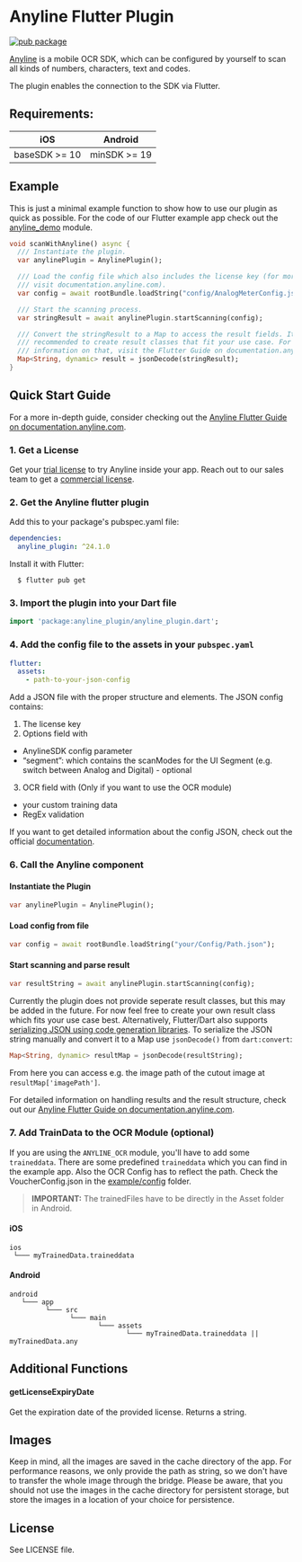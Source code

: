 # Anyline Flutter Plugin

[![pub package](https://img.shields.io/pub/v/anyline_plugin.svg)](https://pub.dev/packages/anyline_plugin)

[Anyline](https://www.anyline.io) is a mobile OCR SDK, which can be configured by yourself to scan all kinds of numbers, characters, text and codes. 

The plugin enables the connection to the SDK via Flutter.


## Requirements:

| **iOS**           | **Android**  |
|-------------------|--------------|
| baseSDK >= 10     | minSDK >= 19 |

## Example

This is just a minimal example function to show how to use our plugin as quick as possible. For the code of our Flutter example app check out the [anyline_demo](https://github.com/Anyline/anyline-ocr-flutter-module/blob/master/example/lib/anyline_demo.dart) module.
```dart
void scanWithAnyline() async {
  /// Instantiate the plugin.
  var anylinePlugin = AnylinePlugin();

  /// Load the config file which also includes the license key (for more info
  /// visit documentation.anyline.com).
  var config = await rootBundle.loadString("config/AnalogMeterConfig.json");

  /// Start the scanning process.
  var stringResult = await anylinePlugin.startScanning(config);

  /// Convert the stringResult to a Map to access the result fields. It is
  /// recommended to create result classes that fit your use case. For more
  /// information on that, visit the Flutter Guide on documentation.anyline.com.
  Map<String, dynamic> result = jsonDecode(stringResult);
}
```
	                
## Quick Start Guide

For a more in-depth guide, consider checking out the [Anyline Flutter Guide on documentation.anyline.com](https://documentation.anyline.com/toc/platforms/flutter/getting_started.html#anyline-flutter-guide).

### 1. Get a License
Get your [trial license](https://anyline.com/free-demos/) to try Anyline inside your app. 
Reach out to our sales team to get a [commercial license](https://anyline.com/contact-sales/).

### 2. Get the Anyline flutter plugin

Add this to your package's pubspec.yaml file:

```yaml
dependencies:
  anyline_plugin: ^24.1.0
```

Install it with Flutter:

```shell
  $ flutter pub get
```

### 3. Import the plugin into your Dart file
```dart
import 'package:anyline_plugin/anyline_plugin.dart';
```
### 4. Add the config file to the assets in your `pubspec.yaml`
```yaml
flutter:
  assets:
    - path-to-your-json-config
```
Add a JSON file with the proper structure and elements. The JSON config contains: 

1. The license key 
2. Options field with
-	AnylineSDK config parameter
-	“segment”: which contains the scanModes for the UI Segment (e.g. switch between Analog and Digital) - optional
3. OCR field with (Only if you want to use the OCR module)
-   your custom training data
-   RegEx validation

If you want to get detailed information about the config JSON, check out the official [documentation](https://documentation.anyline.io/toc/view_configuration/index.html).

### 6. Call the Anyline component 

#### Instantiate the Plugin

```dart
var anylinePlugin = AnylinePlugin();
```

#### Load config from file

```dart
var config = await rootBundle.loadString("your/Config/Path.json");
```

#### Start scanning and parse result

```dart
var resultString = await anylinePlugin.startScanning(config);
```

Currently the plugin does not provide seperate result classes, but this may be added in the future. For now feel free to create your own result class which fits your use case best. Alternatively, Flutter/Dart also supports [serializing JSON using code generation libraries](https://flutter.dev/docs/development/data-and-backend/json). To serialize the JSON string manually and convert it to a Map use `jsonDecode()` from `dart:convert`:

```dart
Map<String, dynamic> resultMap = jsonDecode(resultString);
```

From here you can access e.g. the image path of the cutout image at `resultMap['imagePath']`. 

For detailed information on handling results and the result structure, check out our [Anyline Flutter Guide on documentation.anyline.com](https://documentation.anyline.com/toc/platforms/flutter/getting_started.html#anyline-flutter-guide).

### 7. Add TrainData to the OCR Module (optional) 
If you are using the `ANYLINE_OCR` module, you'll have to add some `traineddata`. There are some predefined `traineddata` which
you can find in the example app. Also the OCR Config has to reflect the path. Check the VoucherConfig.json in the [example/config](https://github.com/Anyline/anyline-ocr-flutter-module/blob/master/example/config) folder.

> __IMPORTANT:__ The trainedFiles have to be directly in the Asset folder in Android.

#### iOS
```
ios   
 └─── myTrainedData.traineddata
```

#### Android
```
android   
   └─── app
         └─── src
               └─── main
                      └─── assets
                             └─── myTrainedData.traineddata || myTrainedData.any
```


## Additional Functions

#### getLicenseExpiryDate

Get the expiration date of the provided license. Returns a string.


## Images

Keep in mind, all the images are saved in the cache directory of the app. For performance reasons, we only provide the 
path as string, so we don't have to transfer the whole image through the bridge. Please be aware,  that you should not 
use the images in the cache directory for persistent storage, but store the images in a location of your choice for persistence. 

## License

See LICENSE file.
